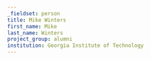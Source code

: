 ```yaml
---
_fieldset: person
title: Mike Winters
first_name: Mike
last_name: Winters
project_group: alumni
institution: Georgia Institute of Technology
---
```


